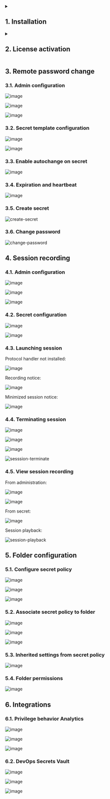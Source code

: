 <details><summary><h2>1. Installation</h2></summary>

https://updates.thycotic.net/SecretServer/setup.exe
https://downloads.cm.thycotic.com/Thycotic.ConnectionManager.WindowsInstaller.msi

![image](https://github.com/joetanx/delinea-secret-server/assets/90442032/8bf06ff9-0e92-4941-9f18-83b46740ea1c)

![image](https://github.com/joetanx/delinea-secret-server/assets/90442032/f381f13b-9dee-483a-87e4-4e33a830734b)

![image](https://github.com/joetanx/delinea-secret-server/assets/90442032/ee6c3b4c-ab93-4408-86c2-daf8a96faae7)

![image](https://github.com/joetanx/delinea-secret-server/assets/90442032/e721fcec-04ee-4c6b-bceb-c6fa7ad8ffe5)

![image](https://github.com/joetanx/delinea-secret-server/assets/90442032/76bb4838-1def-4102-bc78-0b4adbc2789c)

![image](https://github.com/joetanx/delinea-secret-server/assets/90442032/910e5306-6d53-46b3-863a-51b6d1edb9c5)

![image](https://github.com/joetanx/delinea-secret-server/assets/90442032/712ebf6d-fa04-4295-963e-75202c6955d6)

![image](https://github.com/joetanx/delinea-secret-server/assets/90442032/65e1dcef-24a2-446b-b1f2-71601869f1cd)

![image](https://github.com/joetanx/delinea-secret-server/assets/90442032/d33be52d-e959-4cc6-a49b-9b28543c27b9)

![image](https://github.com/joetanx/delinea-secret-server/assets/90442032/60dcd95e-9117-478b-b0bc-c7542be43ae5)

![image](https://github.com/joetanx/delinea-secret-server/assets/90442032/0c87e369-3a5e-48aa-bab4-5aa980397a05)

![image](https://github.com/joetanx/delinea-secret-server/assets/90442032/23e437f0-9f55-4b9f-b2ee-2788181b959a)

![image](https://github.com/joetanx/delinea-secret-server/assets/90442032/bb535c24-afac-448e-b7f5-9e2c45d311bc)

![image](https://github.com/joetanx/delinea-secret-server/assets/90442032/6a5cb972-42c7-4dad-a1de-99e70830aff6)

![image](https://github.com/joetanx/delinea-secret-server/assets/90442032/ca5e4868-ab5c-48eb-a4ff-4ddb0b35c4fc)

![image](https://github.com/joetanx/delinea-secret-server/assets/90442032/acf2ee3a-7b63-47b8-8ce4-1629d16880e1)

### 1.1. Login

![image](https://github.com/joetanx/delinea-secret-server/assets/90442032/2dbb639b-dd2d-4ab8-b04a-7c6ac79309fb)

### 1.2. Administration

![image](https://github.com/joetanx/delinea-secret-server/assets/90442032/e557a56a-4f0c-40e0-931d-2b7be227d3a0)

</details>

<details><summary><h2>2. License activation</h2></summary>

![image](https://github.com/joetanx/delinea-secret-server/assets/90442032/e3607d5d-1a19-45af-8a4d-abcada0d877a)

![image](https://github.com/joetanx/delinea-secret-server/assets/90442032/3c1a95a6-dd8f-4c9f-a4d9-882679573314)

![image](https://github.com/joetanx/delinea-secret-server/assets/90442032/6522db62-21d6-4fc9-ab92-4f85290061f1)

![image](https://github.com/joetanx/delinea-secret-server/assets/90442032/b33e0ec3-0683-424a-9ecf-f657299116fb)

Limited mode without activation:

![image](https://github.com/joetanx/delinea-secret-server/assets/90442032/e1741ccf-daf2-4498-81db-8fdbcf378d9e)

Offline activation:

![image](https://github.com/joetanx/delinea-secret-server/assets/90442032/2567b3c3-f640-4f55-b6d7-ea909d4782bf)

Online activation:

![image](https://github.com/joetanx/delinea-secret-server/assets/90442032/f8142aeb-5dfc-484a-831a-4819a746a8fd)

![image](https://github.com/joetanx/delinea-secret-server/assets/90442032/25801784-3cc4-48bc-86dd-fd5fab9b947c)

</details>

## 3. Remote password change

### 3.1. Admin configuration

![image](https://github.com/joetanx/delinea-secret-server/assets/90442032/ff58d1b2-f568-4961-a91b-f20f362c0e7f)

![image](https://github.com/joetanx/delinea-secret-server/assets/90442032/f8b107fb-0af1-44bd-b7d6-7e0d7a8e4578)

![image](https://github.com/joetanx/delinea-secret-server/assets/90442032/f35571c4-177f-4f48-8815-df5bb31887aa)

### 3.2. Secret template configuration

![image](https://github.com/joetanx/delinea-secret-server/assets/90442032/55b8152c-bd8e-49aa-8280-4a7af6832cee)

![image](https://github.com/joetanx/delinea-secret-server/assets/90442032/0d9f9b25-d47a-419e-94a6-4bf525f4ec3a)

### 3.3. Enable autochange on secret

![image](https://github.com/joetanx/delinea-secret-server/assets/90442032/921f21c4-7e50-428f-b9e2-20dc9658304e)

### 3.4. Expiration and heartbeat

![image](https://github.com/joetanx/delinea-secret-server/assets/90442032/95350305-19b2-4e62-89ad-a37379711844)

### 3.5. Create secret

![create-secret](https://github.com/joetanx/delinea-secret-server/assets/90442032/6f0f4842-cac6-4afa-8975-159ff4fdf923)

### 3.6. Change password

![change-password](https://github.com/joetanx/delinea-secret-server/assets/90442032/6934e9ff-411e-4e9f-9ca3-c066c75767d4)

## 4. Session recording

### 4.1. Admin configuration

![image](https://github.com/joetanx/delinea-secret-server/assets/90442032/7f547cae-35ad-4f60-8c8b-9b907713e1d4)

![image](https://github.com/joetanx/delinea-secret-server/assets/90442032/33ae7759-e6a5-4339-a561-acfa48fdac61)

![image](https://github.com/joetanx/delinea-secret-server/assets/90442032/e502ff70-ae39-4e7f-bed6-bc75af87b001)

### 4.2. Secret configuration

![image](https://github.com/joetanx/delinea-secret-server/assets/90442032/7e0684bd-6b43-48f6-9e61-76eb39a0a086)

![image](https://github.com/joetanx/delinea-secret-server/assets/90442032/5a3c14a6-9c98-4be9-8b99-1245c2997f55)

### 4.3. Launching session

Protocol handler not installed:

![image](https://github.com/joetanx/delinea-secret-server/assets/90442032/0f136d83-e619-49c8-b936-47da10480fb4)

Recording notice:

![image](https://github.com/joetanx/delinea-secret-server/assets/90442032/6a4569eb-5aaf-4da6-b976-e1fe4e49a9c9)

Minimized session notice:

![image](https://github.com/joetanx/delinea-secret-server/assets/90442032/388acf0c-7d71-493a-986b-0d3df1029d69)

### 4.4. Terminating session

![image](https://github.com/joetanx/delinea-secret-server/assets/90442032/d5784718-75d9-43fc-904e-beb2be32b809)

![image](https://github.com/joetanx/delinea-secret-server/assets/90442032/de268dd9-f976-4e15-b307-f118c74afeae)

![image](https://github.com/joetanx/delinea-secret-server/assets/90442032/996dfd90-25df-4747-9e75-51e998c2c695)

![sesssion-terminate](https://github.com/joetanx/delinea-secret-server/assets/90442032/88cb21a3-da23-415e-86d7-d8232e75887d)

### 4.5. View session recording

From administration:

![image](https://github.com/joetanx/delinea-secret-server/assets/90442032/adbd53a0-8292-4608-b807-efee93f5df16)

![image](https://github.com/joetanx/delinea-secret-server/assets/90442032/54b7e843-06be-4ab0-ba7e-dcff9c012695)

From secret:

![image](https://github.com/joetanx/delinea-secret-server/assets/90442032/e339d131-99f5-4df8-9af7-8189d9081889)

Session playback:

![session-playback](https://github.com/joetanx/delinea-secret-server/assets/90442032/eab8117c-05db-4ff3-af2e-f5e63a1e82d2)

## 5. Folder configuration

### 5.1. Configure secret policy

![image](https://github.com/joetanx/delinea-secret-server/assets/90442032/98a10a9b-2cd0-49e2-a729-40e2a7b3f103)

![image](https://github.com/joetanx/delinea-secret-server/assets/90442032/f38b366d-8bd3-4451-8a0c-077f5ec7937e)

![image](https://github.com/joetanx/delinea-secret-server/assets/90442032/3aa96028-3394-4787-802b-03089e4335df)

### 5.2. Associate secret policy to folder

![image](https://github.com/joetanx/delinea-secret-server/assets/90442032/ad28bc54-5cf6-48ee-bb1c-7e598f4569c6)

![image](https://github.com/joetanx/delinea-secret-server/assets/90442032/e77522d4-736a-43e0-9774-2f95e94ede0f)

![image](https://github.com/joetanx/delinea-secret-server/assets/90442032/1e5908cb-e9f0-4d30-8d19-c4d3ac7d1088)

### 5.3. Inherited settings from secret policy

![image](https://github.com/joetanx/delinea-secret-server/assets/90442032/3b77c1c4-aa2d-4b39-8175-6a910c5c2b68)

### 5.4. Folder permissions

![image](https://github.com/joetanx/delinea-secret-server/assets/90442032/5e2e72f9-be68-4bda-b690-f66c29c21dd7)

## 6. Integrations

### 6.1. Privilege behavior Analytics

![image](https://github.com/joetanx/delinea-secret-server/assets/90442032/52faf2a5-2f35-416c-9bee-5b3aa05990a4)

![image](https://github.com/joetanx/delinea-secret-server/assets/90442032/f8e44fa6-40a6-4d33-94b8-d68ab21204fa)

![image](https://github.com/joetanx/delinea-secret-server/assets/90442032/bda4656b-0130-4784-934d-1c4d077e218d)

### 6.2. DevOps Secrets Vault

![image](https://github.com/joetanx/delinea-secret-server/assets/90442032/c26f99fb-4234-460d-8a4d-28d0d6f77a11)

![image](https://github.com/joetanx/delinea-secret-server/assets/90442032/8503002e-0799-4083-833b-50f337d034e1)

![image](https://github.com/joetanx/delinea-secret-server/assets/90442032/70211572-d294-4ff7-9aba-e07c4e1bc556)
